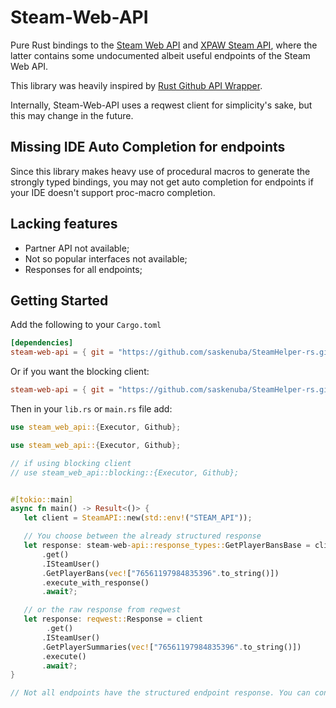  # Steam-Web-API

Pure Rust bindings to the [Steam Web
API](https://partner.steamgames.com/doc/webapi) and [XPAW Steam
API](https://steamapi.xpaw.me), where the latter contains some undocumented
albeit useful endpoints of the Steam Web API.

This library was heavily inspired by [Rust Github API
Wrapper](https://github.com/github-rs/github-rs).

Internally, Steam-Web-API uses a reqwest client for simplicity's sake, but this
may change in the future.

## Missing IDE Auto Completion for endpoints

Since this library makes heavy use of procedural macros to generate the strongly
typed bindings, you may not get auto completion for endpoints if your IDE
doesn't support proc-macro completion.

## Lacking features

  * Partner API not available;
  * Not so popular interfaces not available;
  * Responses for all endpoints;

## Getting Started
Add the following to your `Cargo.toml`

```toml
[dependencies]
steam-web-api = { git = "https://github.com/saskenuba/SteamHelper-rs.git", branch = "master" }

```

Or if you want the blocking client:

```toml
steam-web-api = { git = "https://github.com/saskenuba/SteamHelper-rs.git", branch = "master", default-features = false, features = ["blocking"] }
```

Then in your `lib.rs` or `main.rs` file add:

```rust
use steam_web_api::{Executor, Github};
```

 ``` rust
use steam_web_api::{Executor, Github};

// if using blocking client
// use steam_web_api::blocking::{Executor, Github};


#[tokio::main]
async fn main() -> Result<()> {
    let client = SteamAPI::new(std::env!("STEAM_API"));

    // You choose between the already structured response
    let response: steam-web-api::response_types::GetPlayerBansBase = client
        .get()
        .ISteamUser()
        .GetPlayerBans(vec!["76561197984835396".to_string()])
        .execute_with_response()
        .await?;

    // or the raw response from reqwest
    let response: reqwest::Response = client
         .get()
        .ISteamUser()
        .GetPlayerSummaries(vec!["76561197984835396".to_string()])
        .execute()
        .await?;
}

// Not all endpoints have the structured endpoint response. You can contribute!
 ```
